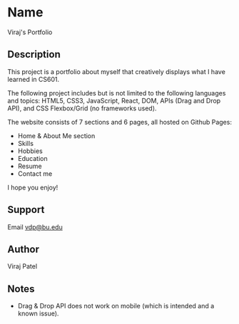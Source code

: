 # Name

Viraj's Portfolio

## Description

This project is a portfolio about myself that creatively displays what I have learned in CS601. 

The following project includes but is not limited to the following languages and topics: HTML5, CSS3, JavaScript, React, DOM, APIs (Drag and Drop API), and CSS Flexbox/Grid (no frameworks used).

The website consists of 7 sections and 6 pages, all hosted on Github Pages:

- Home & About Me section
- Skills
- Hobbies
- Education
- Resume
- Contact me

I hope you enjoy!

## Support

Email vdp@bu.edu

## Author

Viraj Patel

## Notes

- Drag & Drop API does not work on mobile (which is intended and a known issue).